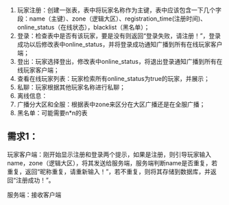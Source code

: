 1. 玩家注册：创建一张表，表中将玩家名称作为主键，表中应该包含一下几个字段：name（主键）、zone（逻辑大区）、registration_time(注册时间)、online_status（在线状态），blacklist（黑名单）；
2. 登录：检查表中是否有该玩家，要是没有则返回“登录失败，请注册！”，登录成功以后修改表中online_status，并将登录成功通知广播到所有在线玩家客户端；
3. 登出：玩家选择登出，修改表中online_status，将退出登录通知广播到所有在线玩家客户端；
4. 查看在线玩家列表：玩家检索所有online_status为true的玩家，并展示；
5. 私聊：玩家根据其他玩家名称进行私聊；
6. 离线信息：
7. 广播分大区和全服：根据表中zone来区分在大区广播还是在全服广播；
8. 黑名单：可能需要n*n的表


## 需求1：
玩家客户端：刚开始显示注册和登录两个提示，如果是注册，则引导玩家输入name，zone（逻辑大区），将其发送给服务端，服务端判断name是否重复，若重复，返回“昵称重复，请重新输入！”，若不重复，则将其存储到数据库，并返回“注册成功！”。

服务端：接收客户端